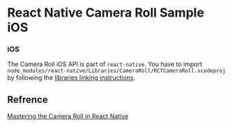 # React Native Camera Roll Sample iOS

### iOS

The Camera Roll iOS API is part of `react-native`.
You have to import `node_modules/react-native/Libraries/CameraRoll/RCTCameraRoll.xcodeproj`
by following the [libraries linking instructions](https://facebook.github.io/react-native/docs/linking-libraries-ios.html#here-the-few-steps-to-link-your-libraries-that-contain-native-code).

## Refrence

[Mastering the Camera Roll in React Native](https://medium.com/react-native-training/mastering-the-camera-roll-in-react-native-13b3b1963a2d)